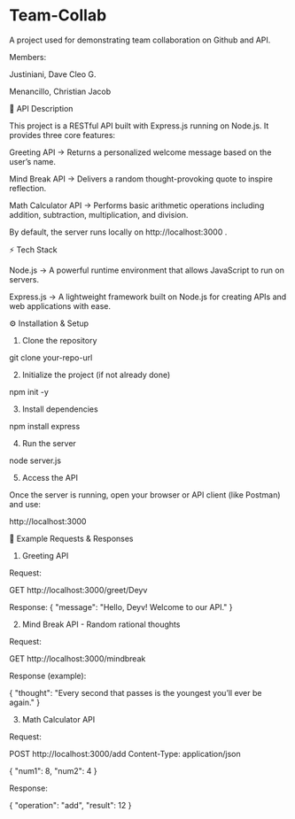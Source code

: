 # Team-Collab
A project used for demonstrating team collaboration on Github and API.



Members:

Justiniani, Dave Cleo G.

Menancillo, Christian Jacob



📌 API Description


This project is a RESTful API built with Express.js running on Node.js. It provides three core features:

Greeting API → Returns a personalized welcome message based on the user’s name.

Mind Break API → Delivers a random thought-provoking quote to inspire reflection.

Math Calculator API → Performs basic arithmetic operations including addition, subtraction, multiplication, and division.

By default, the server runs locally on http://localhost:3000
.



⚡ Tech Stack


Node.js → A powerful runtime environment that allows JavaScript to run on servers.

Express.js → A lightweight framework built on Node.js for creating APIs and web applications with ease.


⚙️ Installation & Setup

1. Clone the repository
   
git clone your-repo-url 

2. Initialize the project (if not already done)

npm init -y

3. Install dependencies
   
npm install express

4. Run the server

node server.js

5. Access the API

Once the server is running, open your browser or API client (like Postman) and use:

http://localhost:3000


📌 Example Requests & Responses
1. Greeting API

Request:

GET http://localhost:3000/greet/Deyv


Response:
{
  "message": "Hello, Deyv! Welcome to our API."
}


2. Mind Break API - Random rational thoughts

Request:

GET http://localhost:3000/mindbreak


Response (example):

{
  "thought": "Every second that passes is the youngest you’ll ever be again."
}

3. Math Calculator API

Request:

POST http://localhost:3000/add
Content-Type: application/json

{
  "num1": 8,
  "num2": 4
}


Response:

{
  "operation": "add",
  "result": 12
}
